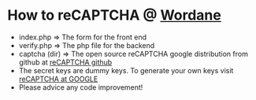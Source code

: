 How to reCAPTCHA @ [Wordane](https://wordane.com)
========
* index.php => The form for the front end
* verify.php => The php file for the backend
* captcha (dir) => The open source reCAPTCHA google distribution from github at [reCAPTCHA github](https://github.com/google/recaptcha)
* The secret keys are dummy keys. To generate your own keys visit [reCAPTCHA at GOOGLE](https://www.google.com/recaptcha/admin)
* Please advice any code improvement!
